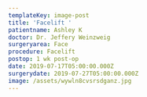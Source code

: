 ```yaml
---
templateKey: image-post
title: 'Facelift '
patientname: Ashley K
doctor: Dr. Jeffery Weinzweig
surgeryarea: Face
procedure: Facelift
postop: 1 wk post-op
date: 2019-07-17T05:00:00.000Z
surgerydate: 2019-07-27T05:00:00.000Z
image: /assets/wywln8cvsrsdganz.jpg
---
```


